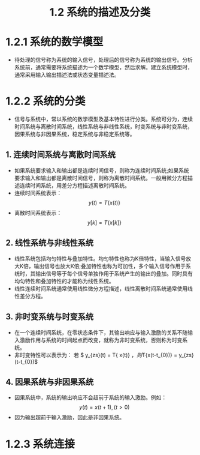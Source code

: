 # <center>1.2 系统的描述及分类</center>
 # 1.2.1 系统的数学模型
 - 待处理的信号称为系统的输入信号，处理后的信号称为系统的输出信号。分析系统前，通常需要将系统描述为一个数学模型，然后求解。建立系统模型时，通常采用输入输出描述法或状态变量描述法。

# 1.2.2 系统的分类
- 信号与系统中，常以系统的数学模型及基本特性进行分类。系统可分为，连续时间系统与离散时间系统，线性系统与非线性系统，时变系统与非时变系统，因果系统与非因果系统，稳定系统与非稳定系统等。
## 1. 连续时间系统与离散时间系统
- 如果系统要求输入和输出都是连续时间信号，则称为连续时间系统;如果系统要求输入和输出都是离散时间信号，则称为离散时间系统。一般用微分方程描述连续时间系统，用差分方程描述离散时间系统。
- 连续时间系统表示：
$$
y(t)=T\{x(t)\}
$$
- 离散时间系统表示：
$$
y[k]=T\{x[k]\}
$$

## 2. 线性系统与非线性系统
- 线性系统包括均匀特性与叠加特性。均匀特性也称为K倍特性，当输入信号放大K倍，输出信号也放大K倍;叠加特性也称为可加性，多个输入信号作用于系统时，其输出信号等于每个信号单独作用于系统产生的输出的叠加。同时具有均匀特性和叠加特性的才能称为线性系统。
- 线性连续时间系统通常使用线性微分方程描述，线性离散时间系统通常使用线性差分方程。



## 3. 非时变系统与时变系统
- 在一个连续时间系统，在零状态条件下，其输出响应与输入激励的关系不随输入激励作用与系统的时间起点而改变，就称为非时变系统，否则称为时变系统。
- 非时变特性可以表示为：
若
$
y_{zs}(t) = T\{ x(t)\}
$，
则$T\{x(t-t_{0})\} = y_{zs}(t-t_{0})$

## 4. 因果系统与非因果系统
- 因果系统中，系统的输出响应不会超前于系统的输入激励。例如：
$$y(t)=x(t+1),(t>0)$$
- 因为输出超前于输入激励，因此是非因果系统。

# 1.2.3 系统连接